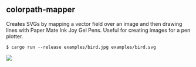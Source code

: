 ## colorpath-mapper
Creates SVGs by mapping a vector field over an image and then drawing lines with Paper Mate Ink Joy Gel Pens. Useful for creating images for a pen plotter.

```
$ cargo run --release examples/bird.jpg examples/bird.svg
```

![](/examples/bird.png)